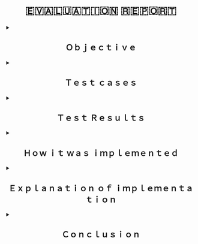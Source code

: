 <h1 align="center">🇪​​​​​🇻​​​​​🇦​​​​​🇱​​​​​🇺​​​​​🇦​​​​​🇹​​​​​🇮​​​​​🇴​​​​​🇳​​​​​ 🇷​​​​​🇪​​​​​🇵​​​​​🇴​​​​​🇷​​​​​🇹​​​​​</h1>

<details>
<summary><h2 align="center">Ｏｂｊｅｃｔｉｖｅ</h2></summary><br>

### The objective of the task was 
- Self analysis and analysis of team members performance based on different aspects.
- Finding average of everyone <strong><em> ```in points``` </em></strong>.
- Applying conditional formatting to highlight row of persons whose average is less than 2.5 with red color.
</details>

<details>
<summary><h2 align="center">Ｔｅｓｔ ｃａｓｅｓ</h2></summary>
<br>

### Test Case 1
- Testing VLOOKUP() function by implementing it to a random cell where i written value good.
### Test Case 2
- Checking for case-sensitivity by replacing good with Good.
### Test Case 3 
- Implementing VLOOKUP() function to entire row and storing its results in SUM() function to add all values generated by VLOOKUP() function for that particular row.
### Test Case 4
- Checking if the formula works for every row.
### Test Case 5
- Checking if the AVERAGE() function works as expected.
### Test Case 6
- Checking for conditional formatting

</details>

<details>
<summary><h2 align="center">Ｔｅｓｔ Ｒｅｓｕｌｔｓ</h2></summary>
<br>

### Test Case 1 
- Succesfully worked as expected.
### Test Case 2
- Succesfully worked as expected.
### Test Case 3 
- Succesfully worked as expected.
### Test Case 4 
- Doesn't turn out very well it was only giving value for first row and in other rows it was throwing an error after looking at formula for second row i found out that it was also updating index values of my lookup table which i wanted to be constant in all rows so after a little bit of googling i found out that it can be achieved by putting a dollar sign in front of range of lookup table in formula.
### Test Case 5 
- Succesfully worked as expected.
### Test Case 6
- Succesfully worked as expected.

</details>

<details>
<summary><h2 align="center">Ｈｏｗ ｉｔ ｗａｓ ｉｍｐｌｅｍｅｎｔｅｄ</summary><br>

### It was implemented using:

- Attendance sheet of all persons and there github files to judge there performance.

- VLOOKUP() function
```
VLOOKUP( lookup_value, table_array, col_index_num, [range_lookup] )
```

- SUM() function
```
SUM( number1, [number2], ... )
```

- Average() function
```
AVERAGE( number1, [number2], ... )
```

- Conditional formatting

</details>

<details>
<summary><h2 align="center">Ｅｘｐｌａｎａｔｉｏｎ ｏｆ ｉｍｐｌｅｍｅｎｔａｔｉｏｎ</h2></summary>
<br>

### STEPS INVOLVED:

1 I viewed Attendance sheet of Team and there GitHub files based on which i have given them various values like Excellent, Very Good, Good, Satisfactory, Fair and Poor.

2 I used VLOOKUP() function to look up for values in a particular cell from a table array and assign it values corresponding to look up value from table array.

3 After that i used SUM() function in which i combined result of all VLOOKUP() function of a single row.

4 Finally i used AVERAGE() function on Sum() function values and got the desired result.

5 After getting average values of each person performance i used conditional formatting by selecting entire table and applied condition less than 2.5 on Average column values when the condition is true it will highlight entire row with red color. 
</details>



<details>
<summary><h2 align="center">Ｃｏｎｃｌｕｓｉｏｎ</h2></summary><br>
<!-- During this activity i learned about how a complex problem is solved by breaking it into smaller parts which makes it easy to understand and easy to solve.
This exercise was very interesting i also learned about VLOOKUP() function and its proper application to map a table for look up which is quite awesome and about conditional formatting and applied it to the best of my understanding. -->

## 𝓓𝓾𝓻𝓲𝓷𝓰 𝓽𝓱𝓲𝓼 𝓪𝓬𝓽𝓲𝓿𝓲𝓽𝔂 𝓲 𝓵𝓮𝓪𝓻𝓷𝓮𝓭 𝓪𝓫𝓸𝓾𝓽 𝓱𝓸𝔀 𝓪 𝓬𝓸𝓶𝓹𝓵𝓮𝔁 𝓹𝓻𝓸𝓫𝓵𝓮𝓶 𝓲𝓼 𝓼𝓸𝓵𝓿𝓮𝓭 𝓫𝔂 𝓫𝓻𝓮𝓪𝓴𝓲𝓷𝓰 𝓲𝓽 𝓲𝓷𝓽𝓸 𝓼𝓶𝓪𝓵𝓵𝓮𝓻 𝓹𝓪𝓻𝓽𝓼 𝔀𝓱𝓲𝓬𝓱 𝓶𝓪𝓴𝓮𝓼 𝓲𝓽 𝓮𝓪𝓼𝔂 𝓽𝓸 𝓾𝓷𝓭𝓮𝓻𝓼𝓽𝓪𝓷𝓭 𝓪𝓷𝓭 𝓮𝓪𝓼𝔂 𝓽𝓸 𝓼𝓸𝓵𝓿𝓮 𝓣𝓱𝓲𝓼 𝓮𝔁𝓮𝓻𝓬𝓲𝓼𝓮 𝔀𝓪𝓼 𝓿𝓮𝓻𝔂 𝓲𝓷𝓽𝓮𝓻𝓮𝓼𝓽𝓲𝓷𝓰 𝓲 𝓪𝓵𝓼𝓸 𝓵𝓮𝓪𝓻𝓷𝓮𝓭 𝓪𝓫𝓸𝓾𝓽 ```𝓥𝓛𝓞𝓞𝓚𝓤𝓟()``` 𝓯𝓾𝓷𝓬𝓽𝓲𝓸𝓷 𝓪𝓷𝓭 𝓲𝓽𝓼 𝓹𝓻𝓸𝓹𝓮𝓻 𝓪𝓹𝓹𝓵𝓲𝓬𝓪𝓽𝓲𝓸𝓷 𝓽𝓸 𝓶𝓪𝓹 𝓪 𝓽𝓪𝓫𝓵𝓮 𝓯𝓸𝓻 𝓵𝓸𝓸𝓴 𝓾𝓹 𝔀𝓱𝓲𝓬𝓱 𝓲𝓼 𝓺𝓾𝓲𝓽𝓮 𝓪𝔀𝓮𝓼𝓸𝓶𝓮 𝓪𝓷𝓭 𝓪𝓫𝓸𝓾𝓽 ```𝓒𝓸𝓷𝓭𝓲𝓽𝓲𝓸𝓷𝓪𝓵 𝓕𝓸𝓻𝓶𝓪𝓽𝓽𝓲𝓷𝓰``` 𝓪𝓷𝓭 𝓪𝓹𝓹𝓵𝓲𝓮𝓭 𝓲𝓽 𝓽𝓸 𝓽𝓱𝓮 𝓫𝓮𝓼𝓽 𝓸𝓯 𝓶𝔂 𝓾𝓷𝓭𝓮𝓻𝓼𝓽𝓪𝓷𝓭𝓲𝓷𝓰.
</details>


<!-- =VLOOKUP(What you want to look up, where you want to look for it, the column number in the range containing the value to return, return an Approximate or Exact match – indicated as 1/TRUE, or 0/FALSE) -->